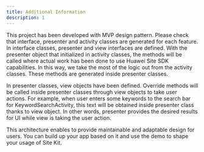 ```yaml
---
title: Additional Information
description: 1
---
```


<p>This project has been developed with MVP design pattern. Please check that interface, presenter and activity classes are generated for each feature. In interface classes, presenter and view interfaces are defined. With the presenter object that initialized in activity classes, the methods will be called where actual work has been done to use Huawei Site SDK capabilities. In this way, we take the most of the logic out from the activity classes. These methods are generated inside presenter classes.</p>

<p>In presenter classes, view objects have been defined. Override methods will be called inside presenter classes through view objects to take user actions. For example, when user enters some keywords to the search bar for KeywordSearchActivity, this text will be obtained inside presenter class thanks to view object. In other words, presenter provides the desired results for UI while view is taking the user action.</p>

<p>This architecture enables to provide maintainable and adaptable design for users. You can build up your app based on it and use the demo to shape your usage of Site Kit.</p>
  

